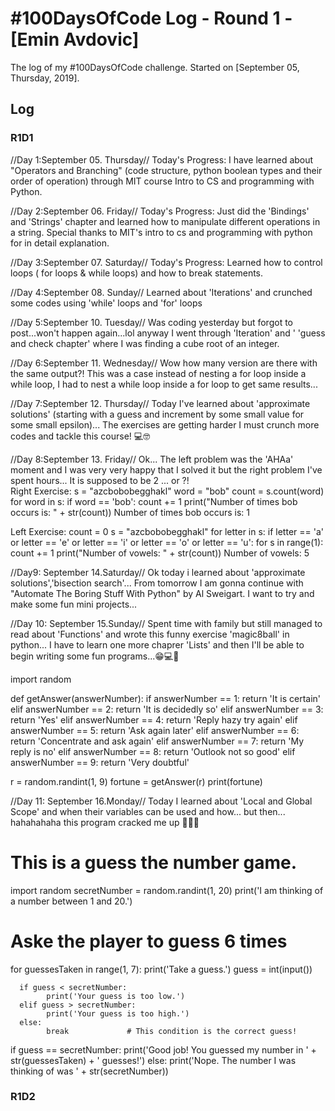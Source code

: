 # #100DaysOfCode Log - Round 1 - [Emin Avdovic]

The log of my #100DaysOfCode challenge. Started on [September 05, Thursday, 2019].

## Log

### R1D1 
//Day 1:September 05. Thursday//
Today's Progress: I have learned about "Operators and Branching" (code structure, python boolean types and their order of operation) through MIT course Intro to CS and programming with Python.

//Day 2:September 06. Friday//
Today's Progress: Just did the 'Bindings' and 'Strings' chapter and learned how to manipulate different operations in a string.
Special thanks to MIT's intro to cs and programming with python for in detail explanation.  

//Day 3:September 07. Saturday//
Today's Progress: Learned how to control loops ( for loops & while loops) and how to break statements.

//Day 4:September 08. Sunday//
 Learned about 'Iterations' and crunched some codes using 'while' loops and 'for' loops
 
//Day 5:September 10. Tuesday//
Was coding yesterday but forgot to post...won't happen again...lol anyway I went through 'Iteration' and ' 'guess and check chapter' where I was finding a cube root of an integer. 

//Day 6:September 11. Wednesday//
Wow how many version are there with the same output?! This was a case instead of nesting a for loop inside a while loop, I had to nest a while loop inside a for loop to get same results... 

//Day 7:September 12. Thursday//
Today I've learned about 'approximate solutions' (starting with a guess and increment by some small value for some small epsilon)... The exercises are getting harder I must crunch more codes and tackle this course! 💻🤓

//Day 8:September 13. Friday//
Ok... The left problem was the 'AHAa' moment and I was very very happy that I solved it but the right problem I've spent hours... It is supposed to be 2 ... or ?!  
Right Exercise:
s = "azcbobobegghakl"
word = "bob"
count = s.count(word)
for word in s:
      if word == 'bob':
         count += 1
print("Number of times bob occurs is: " + str(count))
Number of times bob occurs is: 1

Left Exercise:
count = 0 
s = "azcbobobegghakl"
for letter in s:
        if letter == 'a' or letter == 'e' or letter == 'i' or letter == 'o' or letter == 'u':
                for s in range(1):
                        count += 1
print("Number of vowels: " + str(count))
Number of vowels: 5    

//Day9: September 14.Saturday//
Ok today i learned about 'approximate solutions','bisection search'... From tomorrow I am gonna continue with "Automate The Boring Stuff With Python" by Al Sweigart. 
I want to try and make some fun mini projects... 

//Day 10: September 15.Sunday//
Spent time with family but still managed to read about 'Functions' and wrote this funny exercise 'magic8ball' in python... I have to learn one more chaprer 'Lists' and then I'll be able to begin writing some fun programs...😁💻🤗

import random

def getAnswer(answerNumber):
      if answerNumber == 1:
            return 'It is certain'
      elif answerNumber == 2:
            return 'It is decidedly so'
      elif answerNumber == 3:
            return 'Yes'
      elif answerNumber == 4:
            return 'Reply hazy try again'
      elif answerNumber == 5:
            return 'Ask again later'
      elif answerNumber == 6:
            return 'Concentrate and ask again'
      elif answerNumber == 7:
            return 'My reply is no'
      elif answerNumber == 8:
            return 'Outlook not so good'
      elif answerNumber == 9:
            return 'Very doubtful'

r = random.randint(1, 9)
fortune = getAnswer(r)
print(fortune)

//Day 11: September 16.Monday//
Today I learned about 'Local and Global Scope' and when their variables can be used and how... but then... hahahahaha this program cracked me up 🤣🤣🤣
# This is a guess the number game.
import random
secretNumber = random.randint(1, 20)
print('I am thinking of a number between 1 and 20.')

# Aske the player to guess 6 times
for guessesTaken in range(1, 7):
      print('Take a guess.')
      guess = int(input())

      if guess < secretNumber:
            print('Your guess is too low.')
      elif guess > secretNumber:
            print('Your guess is too high.')
      else:
            break             # This condition is the correct guess!

if guess == secretNumber:
      print('Good job! You guessed my number in ' + str(guessesTaken) + ' guesses!')
else:
      print('Nope. The number I was thinking of was ' + str(secretNumber))
      


### R1D2
